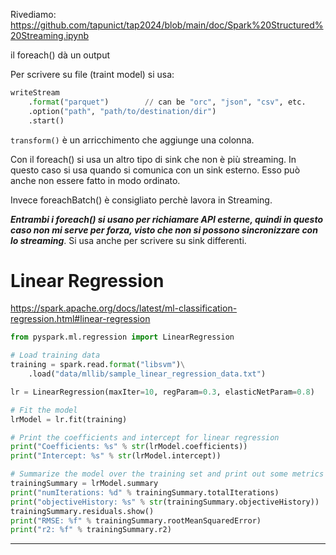 Rivediamo: https://github.com/tapunict/tap2024/blob/main/doc/Spark%20Structured%20Streaming.ipynb

il foreach() dà un output

Per scrivere su file (traint model) si usa:
```python
writeStream
    .format("parquet")        // can be "orc", "json", "csv", etc.
    .option("path", "path/to/destination/dir")
    .start()
```

`transform()` è un arricchimento che aggiunge una colonna.

Con il foreach() si usa un altro tipo di sink che non è più streaming. In questo caso si usa quando si comunica con un sink esterno. Esso può anche non essere fatto in modo ordinato.

Invece foreachBatch() è consigliato perchè lavora in Streaming.

***Entrambi i foreach() si usano per richiamare API esterne, quindi in questo caso non mi serve per forza, visto che non si possono sincronizzare con lo streaming***. Si usa anche per scrivere su sink differenti.


# Linear Regression
https://spark.apache.org/docs/latest/ml-classification-regression.html#linear-regression

```python
from pyspark.ml.regression import LinearRegression

# Load training data
training = spark.read.format("libsvm")\
    .load("data/mllib/sample_linear_regression_data.txt")

lr = LinearRegression(maxIter=10, regParam=0.3, elasticNetParam=0.8)

# Fit the model
lrModel = lr.fit(training)

# Print the coefficients and intercept for linear regression
print("Coefficients: %s" % str(lrModel.coefficients))
print("Intercept: %s" % str(lrModel.intercept))

# Summarize the model over the training set and print out some metrics
trainingSummary = lrModel.summary
print("numIterations: %d" % trainingSummary.totalIterations)
print("objectiveHistory: %s" % str(trainingSummary.objectiveHistory))
trainingSummary.residuals.show()
print("RMSE: %f" % trainingSummary.rootMeanSquaredError)
print("r2: %f" % trainingSummary.r2)
```

---

```python

```
